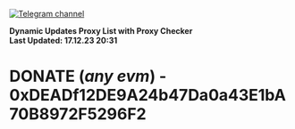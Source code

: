 [![Telegram channel](https://img.shields.io/endpoint?url=https://runkit.io/damiankrawczyk/telegram-badge/branches/master?url=https://t.me/n4z4v0d)](https://t.me/n4z4v0d) 

**Dynamic Updates Proxy List with Proxy Checker**  
**Last Updated: 17.12.23 20:31**

# DONATE (_any evm_) - 0xDEADf12DE9A24b47Da0a43E1bA70B8972F5296F2
